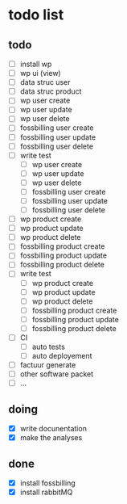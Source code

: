 # todo list

## todo

- [ ] install wp
- [ ] wp ui (view)
- [ ] data struc user
- [ ] data struc product
- [ ] wp user create
- [ ] wp user update
- [ ] wp user delete
- [ ] fossbilling user create
- [ ] fossbilling user update
- [ ] fossbilling user delete
- [ ] write test
    - [ ] wp user create
    - [ ] wp user update
    - [ ] wp user delete
    - [ ] fossbilling user create
    - [ ] fossbilling user update
    - [ ] fossbilling user delete
- [ ] wp product create
- [ ] wp product update
- [ ] wp product delete
- [ ] fossbilling product create
- [ ] fossbilling product update
- [ ] fossbilling product delete
- [ ] write test
    - [ ] wp product create
    - [ ] wp product update
    - [ ] wp product delete
    - [ ] fossbilling product create
    - [ ] fossbilling product update
    - [ ] fossbilling product delete
 - [ ] CI
    - [ ] auto tests
    - [ ] auto deployement
- [ ] factuur generate
- [ ] other software packet
- [ ] ...

## doing

 - [x] write docunentation
 - [x] make the analyses

## done

- [x] install fossbilling
- [x] install rabbitMQ
